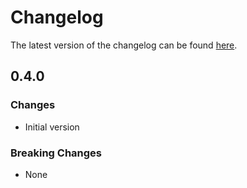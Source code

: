 # Changelog

The latest version of the changelog can be found [here](https://github.com/Azure/bicep-registry-modules/blob/main/avm/res/insights/metric-alert/CHANGELOG.md).

## 0.4.0

### Changes

- Initial version

### Breaking Changes

- None

